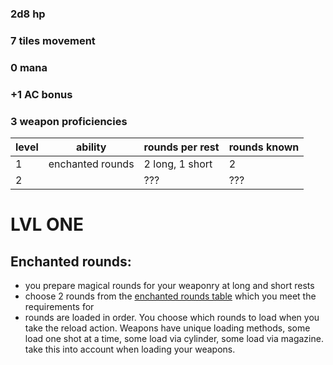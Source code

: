 ### 2d8 hp

### 7 tiles movement

### 0 mana 

### +1 AC bonus

### 3 weapon proficiencies 

| level | ability | rounds per rest | rounds known |
| --- | --- | --- | --- |
| 1 | enchanted rounds | 2 long, 1 short | 2 |
| 2 |  | ??? | ??? |

# LVL ONE

## Enchanted rounds:

  + you prepare magical rounds for your weaponry at long and short rests
  + choose 2 rounds from the [enchanted rounds table](../equipment/consumables/EnchantedAmmo.md) which you meet the requirements for
  + rounds are loaded in order. You choose which rounds to load when you take the reload action. Weapons have unique loading methods, some load one shot at a time, some load via cylinder, some load via magazine. take this into account when loading your weapons.
    
